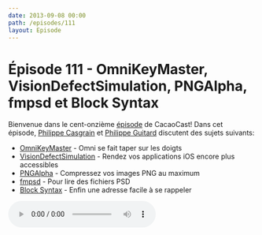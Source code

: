 ```yaml
---
date: 2013-09-08 00:00
path: /episodes/111
layout: Episode
---
```

# Épisode 111 - OmniKeyMaster, VisionDefectSimulation, PNGAlpha, fmpsd et Block Syntax
<p>Bienvenue dans le cent-onzième <a href="https://cacaocast.com/media/cacaocast_111.mp3" title="CacaoCast Episode 111">épisode</a> de CacaoCast! Dans cet épisode, <a href="http://www.twitter.com/philippec" title="Philippe Casgrain sur Twitter">Philippe Casgrain</a> et <a href="http://www.twitter.com/philippeguitard" title="Philippe Guitard sur Twitter">Philippe Guitard</a> discutent des sujets suivants:</p>
<ul><li><a href="http://www.omnigroup.com/blog/entry/update-no-upgrade-pricing-for-mac-app-store-purchases" title="OmniKeyMaster">OmniKeyMaster</a> - Omni se fait taper sur les doigts</li>
<li><a href="https://github.com/chockenberry/VisionDefectSimulation" title="VisionDefectSimulation">VisionDefectSimulation</a> - Rendez vos applications iOS encore plus accessibles</li>
<li><a href="http://pngmini.com" title="PNGAlpha">PNGAlpha</a> - Compressez vos images PNG au maximum</li>
<li><a href="https://github.com/ccgus/fmpsd" title="fmpsd">fmpsd</a> - Pour lire des fichiers PSD</li>
<li><a href="http://fuckingblocksyntax.com" title="Block Syntax">Block Syntax</a> - Enfin une adresse facile à se rappeler</li>
</ul>
<p><audio controls><source src="https://cacaocast.com/media/cacaocast_111.mp3" type="audio/mpeg"><source src="https://cacaocast.com/media/cacaocast_111.mp3" type="audio/mp4">Votre navigateur ne supporte pas l'élément audio / Your browser does not support the audio element.</audio></p>
